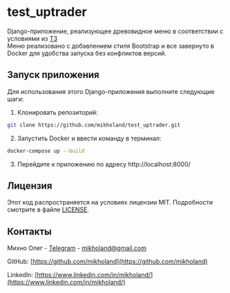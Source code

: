 # test_uptrader
Django-приложение, реализующее древовидное меню в соответствии с условиями из 
[ТЗ](https://docs.google.com/document/d/1XTnbcXhejyGB-I2cHRiiSZqI3ElHzqDJeetwHkJbTa8/edit)
<br>
Меню реализовано с добавлением стиля Bootstrap и все завернуто в Docker для удобства 
запуска без конфликтов версий.

## Запуск приложения
Для использования этого Django-приложения выполните следующие шаги:
1. Клонировать репозиторий:
```sh
git clone https://github.com/mikholand/test_uptrader.git
```
2. Запустить Docker и ввести команду в терминал:
```sh
docker-compose up --build
```
3. Перейдите к приложению по адресу http://localhost:8000/

## Лицензия
Этот код распространяется на условиях лицензии MIT. 
Подробности смотрите в файле
[LICENSE](https://github.com/mikholand/test_uptrader/blob/master/LICENSE).

## Контакты
Михно Олег - [Telegram](https://t.me/mikholand) - mikholand@gmail.com

GitHub: [https://github.com/mikholand](https://github.com/mikholand)

LinkedIn: [https://www.linkedin.com/in/mikholand/](https://www.linkedin.com/in/mikholand/)